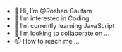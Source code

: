 - 👋 Hi, I’m @Roshan Gautam
- 👀 I’m interested in Coding 
- 🌱 I’m currently learning JavaScript
- 💞️ I’m looking to collaborate on ...
- 📫 How to reach me ...

<!---
insane-codes/insane-codes is a ✨ special ✨ repository because its `README.md` (this file) appears on your GitHub profile.
You can click the Preview link to take a look at your changes.
--->
